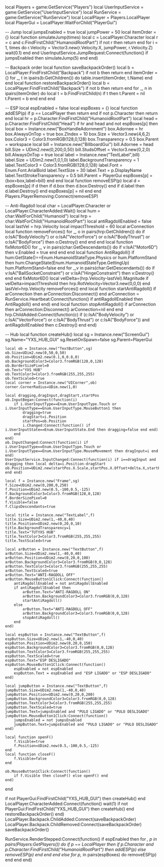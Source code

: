 local Players = game:GetService("Players")
local UserInputService = game:GetService("UserInputService")
local RunService = game:GetService("RunService")
local LocalPlayer = Players.LocalPlayer
local PlayerGui = LocalPlayer:WaitForChild("PlayerGui")

-- Jump
local jumpsEnabled = true
local jumpPower = 50
local itemOrder = {}
local function simulateJump(times)
    local c = LocalPlayer.Character
    local r = c and c:FindFirstChild("HumanoidRootPart")
    if not r then return end
    for i = 1, times do
        r.Velocity = Vector3.new(r.Velocity.X, jumpPower, r.Velocity.Z)
        wait(0.1)
    end
end
UserInputService.JumpRequest:Connect(function()
    if jumpsEnabled then simulateJump(5) end
end)

-- Backpack order
local function saveBackpackOrder()
    local b = LocalPlayer:FindFirstChild("Backpack")
    if not b then return end
    itemOrder = {}
    for _, t in ipairs(b:GetChildren()) do table.insert(itemOrder, t.Name) end
end
local function restoreBackpackOrder()
    local b = LocalPlayer:FindFirstChild("Backpack")
    if not b then return end
    for _, n in ipairs(itemOrder) do
        local t = b:FindFirstChild(n)
        if t then t.Parent = nil t.Parent = b end
    end
end

-- ESP
local espEnabled = false
local espBoxes = {}
local function addESP(p)
    if p == LocalPlayer then return end
    if not p.Character then return end
    local hr = p.Character:FindFirstChild("HumanoidRootPart")
    local head = p.Character:FindFirstChild("Head")
    if hr and head and not espBoxes[p] then
        local box = Instance.new("BoxHandleAdornment")
        box.Adornee = hr
        box.AlwaysOnTop = true
        box.ZIndex = 10
        box.Size = Vector3.new(4,6,2)
        box.Color3 = Color3.fromRGB(128,0,128)
        box.Transparency = 0.5
        box.Parent = workspace
        local bill = Instance.new("BillboardGui")
        bill.Adornee = head
        bill.Size = UDim2.new(0,200,0,50)
        bill.StudsOffset = Vector3.new(0,2,0)
        bill.AlwaysOnTop = true
        local label = Instance.new("TextLabel",bill)
        label.Size = UDim2.new(1,0,1,0)
        label.BackgroundTransparency = 1
        label.TextColor3 = Color3.fromRGB(128,0,128)
        label.Font = Enum.Font.ArialBold
        label.TextSize = 30
        label.Text = p.DisplayName
        label.TextStrokeTransparency = 0.5
        bill.Parent = PlayerGui
        espBoxes[p] = {box=box,label=bill}
    end
end
local function removeESP(p)
    local d = espBoxes[p]
    if d then
        if d.box then d.box:Destroy() end
        if d.label then d.label:Destroy() end
        espBoxes[p] = nil
    end
end
Players.PlayerRemoving:Connect(removeESP)

-- Anti-Ragdoll
local char = LocalPlayer.Character or LocalPlayer.CharacterAdded:Wait()
local hum = char:WaitForChild("Humanoid")
local hrp = char:WaitForChild("HumanoidRootPart")
local antiRagdollEnabled = false
local lastVel = hrp.Velocity
local impactThreshold = 60
local arConnection
local function removeForces()
    for _, o in pairs(hrp:GetChildren()) do
        if o:IsA("BodyVelocity") or o:IsA("VectorForce") or o:IsA("BodyThrust") or o:IsA("BodyForce") then o:Destroy() end
    end
end
local function fixMotor6D()
    for _, v in pairs(char:GetDescendants()) do
        if v:IsA("Motor6D") then v.Enabled = true end
    end
end
local function AntiRagdoll()
    if hum:GetState()==Enum.HumanoidStateType.Physics or hum.PlatformStand then
        hum:ChangeState(Enum.HumanoidStateType.GettingUp)
        hum.PlatformStand=false
    end
    for _,v in pairs(char:GetDescendants()) do
        if v:IsA("BallSocketConstraint") or v:IsA("HingeConstraint") then v:Destroy() end
    end
    fixMotor6D()
    local velDelta=(hrp.Velocity-lastVel).Magnitude
    if velDelta>impactThreshold then hrp.RotVelocity=Vector3.new(0,0,0) end
    lastVel=hrp.Velocity
    removeForces()
end
local function startAntiRagdoll()
    if arConnection then arConnection:Disconnect() end
    arConnection = RunService.Heartbeat:Connect(function()
        if antiRagdollEnabled then AntiRagdoll() end
    end)
end
local function stopAntiRagdoll()
    if arConnection then arConnection:Disconnect() arConnection=nil end
end
hrp.ChildAdded:Connect(function(c)
    if (c:IsA("BodyVelocity") or c:IsA("VectorForce") or c:IsA("BodyThrust") or c:IsA("BodyForce")) and antiRagdollEnabled then
        c:Destroy()
    end
end)

-- Hub
local function createHub()
    local sg = Instance.new("ScreenGui")
    sg.Name="YXS_HUB_GUI"
    sg.ResetOnSpawn=false
    sg.Parent=PlayerGui

    local ob = Instance.new("TextButton",sg)
    ob.Size=UDim2.new(0,50,0,50)
    ob.Position=UDim2.new(0.1,0,0.8,0)
    ob.BackgroundColor3=Color3.fromRGB(128,0,128)
    ob.BorderSizePixel=0
    ob.Text="YXS HUB"
    ob.TextColor3=Color3.fromRGB(255,255,255)
    ob.TextScaled=true
    local corner = Instance.new("UICorner",ob)
    corner.CornerRadius=UDim.new(1,0)

    local dragging,dragInput,dragStart,startPos
    ob.InputBegan:Connect(function(i)
        if i.UserInputType==Enum.UserInputType.Touch or i.UserInputType==Enum.UserInputType.MouseButton1 then
            dragging=true
            dragStart=i.Position
            startPos=ob.Position
            i.Changed:Connect(function() if i.UserInputState==Enum.UserInputState.End then dragging=false end end)
        end
    end)
    ob.InputChanged:Connect(function(i) if i.UserInputType==Enum.UserInputType.Touch or i.UserInputType==Enum.UserInputType.MouseMovement then dragInput=i end end)
    UserInputService.InputChanged:Connect(function(i) if i==dragInput and dragging then local delta=i.Position-dragStart ob.Position=UDim2.new(startPos.X.Scale,startPos.X.Offset+delta.X,startPos.Y.Scale,startPos.Y.Offset+delta.Y) end end)

    local f = Instance.new("Frame",sg)
    f.Size=UDim2.new(0,200,0,250)
    f.Position=UDim2.new(0.5,-100,0.5,-125)
    f.BackgroundColor3=Color3.fromRGB(128,0,128)
    f.BorderSizePixel=0
    f.Visible=false
    f.ClipsDescendants=true

    local title = Instance.new("TextLabel",f)
    title.Size=UDim2.new(1,-40,0,40)
    title.Position=UDim2.new(0,20,0,10)
    title.BackgroundTransparency=1
    title.Text="TUTYXS HUB"
    title.TextColor3=Color3.fromRGB(255,255,255)
    title.TextScaled=true

    local arButton = Instance.new("TextButton",f)
    arButton.Size=UDim2.new(1,-40,0,40)
    arButton.Position=UDim2.new(0,20,0,100)
    arButton.BackgroundColor3=Color3.fromRGB(0,0,128)
    arButton.TextColor3=Color3.fromRGB(255,255,255)
    arButton.TextScaled=true
    arButton.Text="ANTI-RAGDOLL OFF"
    arButton.MouseButton1Click:Connect(function()
        antiRagdollEnabled = not antiRagdollEnabled
        if antiRagdollEnabled then
            arButton.Text="ANTI-RAGDOLL ON"
            arButton.BackgroundColor3=Color3.fromRGB(0,0,128)
            startAntiRagdoll()
        else
            arButton.Text="ANTI-RAGDOLL OFF"
            arButton.BackgroundColor3=Color3.fromRGB(0,0,128)
            stopAntiRagdoll()
        end
    end)

    local espButton = Instance.new("TextButton",f)
    espButton.Size=UDim2.new(1,-40,0,40)
    espButton.Position=UDim2.new(0,20,0,150)
    espButton.BackgroundColor3=Color3.fromRGB(0,0,128)
    espButton.TextColor3=Color3.fromRGB(255,255,255)
    espButton.TextScaled=true
    espButton.Text="ESP DESLIGADO"
    espButton.MouseButton1Click:Connect(function()
        espEnabled = not espEnabled
        espButton.Text = espEnabled and "ESP LIGADO" or "ESP DESLIGADO"
    end)

    local jumpButton = Instance.new("TextButton",f)
    jumpButton.Size=UDim2.new(1,-40,0,40)
    jumpButton.Position=UDim2.new(0,20,0,200)
    jumpButton.BackgroundColor3=Color3.fromRGB(0,0,128)
    jumpButton.TextColor3=Color3.fromRGB(255,255,255)
    jumpButton.TextScaled=true
    jumpButton.Text=jumpsEnabled and "PULO LIGADO" or "PULO DESLIGADO"
    jumpButton.MouseButton1Click:Connect(function()
        jumpsEnabled = not jumpsEnabled
        jumpButton.Text=jumpsEnabled and "PULO LIGADO" or "PULO DESLIGADO"
    end)

    local function openF()
        f.Visible=true
        f.Position=UDim2.new(0.5,-100,0.5,-125)
    end
    local function closeF()
        f.Visible=false
    end

    ob.MouseButton1Click:Connect(function()
        if f.Visible then closeF() else openF() end
    end)
end

if not PlayerGui:FindFirstChild("YXS_HUB_GUI") then createHub() end
LocalPlayer.CharacterAdded:Connect(function()
    wait(1)
    if not PlayerGui:FindFirstChild("YXS_HUB_GUI") then createHub() end
    restoreBackpackOrder()
end)
LocalPlayer.Backpack.ChildAdded:Connect(saveBackpackOrder)
LocalPlayer.Backpack.ChildRemoved:Connect(saveBackpackOrder)
saveBackpackOrder()

RunService.RenderStepped:Connect(function()
    if espEnabled then
        for _, p in pairs(Players:GetPlayers()) do
            if p ~= LocalPlayer then
                if p.Character and p.Character:FindFirstChild("HumanoidRootPart") then addESP(p) else removeESP(p) end
            end
        end
    else
        for p,_ in pairs(espBoxes) do removeESP(p) end
    end
end)
